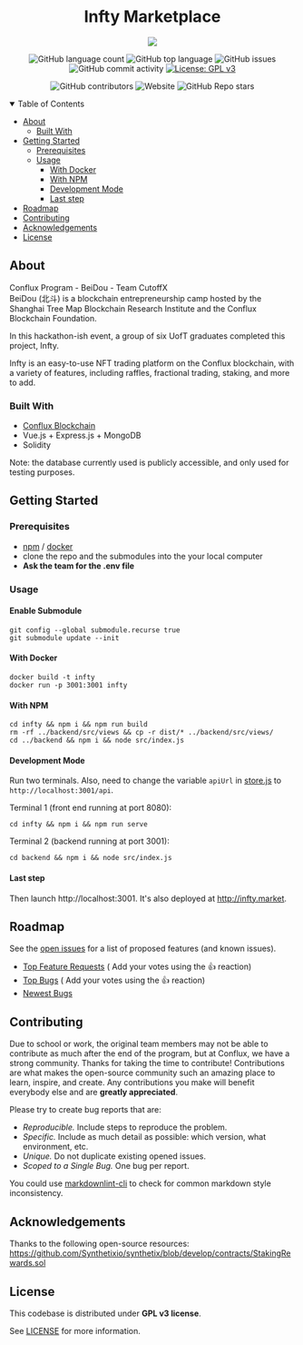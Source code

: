 <div align="center">
<h1>
    Infty Marketplace 


</h1>
<a href='http://infty.market' style='display:block'>
    <img src='https://i.giphy.com/2AsUh6drRSF8bBQ1Zv.gif' /></a>

![GitHub language count](https://img.shields.io/github/languages/count/InfTkm/anything-nft)
![GitHub top language](https://img.shields.io/github/languages/top/inftkm/anything-nft?color=42b883)
![GitHub issues](https://img.shields.io/github/issues/inftkm/anything-nft)
![GitHub commit activity](https://img.shields.io/github/commit-activity/y/inftkm/anything-nft)
[![License: GPL v3](https://img.shields.io/badge/License-GPLv3-blue.svg)](https://www.gnu.org/licenses/gpl-3.0)

![GitHub contributors](https://img.shields.io/github/contributors/inftkm/anything-nft)
![Website](https://img.shields.io/website?url=http%3A%2F%2Finfty.market)
![GitHub Repo stars](https://img.shields.io/github/stars/inftkm/anything-nft?style=social)

</div>

<details open="open">
<summary>Table of Contents</summary>

- [About](#about)
    - [Built With](#built-with)
- [Getting Started](#getting-started)
    - [Prerequisites](#prerequisites)
    - [Usage](#usage)
        - [With Docker](#with-docker)
        - [With NPM](#with-npm)
        - [Development Mode](#development-mode)
        - [Last step](#last-step)
- [Roadmap](#roadmap)
- [Contributing](#contributing)
- [Acknowledgements](#acknowledgements)
- [License](#license)

</details>

## About

Conflux Program - BeiDou - Team CutoffX  
BeiDou (北斗) is a blockchain entrepreneurship camp hosted by the Shanghai Tree Map Blockchain Research Institute and
the Conflux Blockchain Foundation.

In this hackathon-ish event, a group of six UofT graduates completed this project, Infty.

Infty is an easy-to-use NFT trading platform on the Conflux blockchain, with a variety of features, including raffles,
fractional trading, staking, and more to add.

### Built With

- [Conflux Blockchain](https://confluxnetwork.org/)
- Vue.js + Express.js + MongoDB
- Solidity

Note: the database currently used is publicly accessible, and only used for testing purposes.

## Getting Started

### Prerequisites

- [npm](https://docs.npmjs.com/downloading-and-installing-node-js-and-npm) / [docker](docker.com)
- clone the repo and the submodules into the your local computer
- **Ask the team for the .env file**

### Usage

#### Enable Submodule

```
git config --global submodule.recurse true
git submodule update --init
```

#### With Docker

```
docker build -t infty
docker run -p 3001:3001 infty
```

#### With NPM

```
cd infty && npm i && npm run build
rm -rf ../backend/src/views && cp -r dist/* ../backend/src/views/
cd ../backend && npm i && node src/index.js
```

#### Development Mode

Run two terminals. Also, need to change the variable `apiUrl` in [store.js](infty/src/store.js)
to `http://localhost:3001/api`.

Terminal 1 (front end running at port 8080):

```
cd infty && npm i && npm run serve
```

Terminal 2 (backend running at port 3001):

```
cd backend && npm i && node src/index.js
```

#### Last step

Then launch http://localhost:3001.
It's also deployed at http://infty.market.

## Roadmap

See the [open issues](https://github.com/inftkm/anything-nft/issues) for a list of proposed features (and known issues).

- [Top Feature Requests](https://github.com/inftkm/anything-nft/issues?q=label%3Aenhancement+is%3Aopen+sort%3Areactions-%2B1-desc) (
  Add your votes using the 👍 reaction)
- [Top Bugs](https://github.com/inftkm/anything-nft/issues?q=is%3Aissue+is%3Aopen+label%3Abug+sort%3Areactions-%2B1-desc) (
  Add your votes using the 👍 reaction)
- [Newest Bugs](https://github.com/inftkm/anything-nft/issues?q=is%3Aopen+is%3Aissue+label%3Abug)

## Contributing

Due to school or work, the original team members may not be able to contribute as much after the end of the program, but
at Conflux, we have a strong community.
Thanks for taking the time to contribute! Contributions are what makes the open-source community such an amazing place
to learn, inspire, and create. Any contributions you make will benefit everybody else and are **greatly appreciated**.

Please try to create bug reports that are:

- _Reproducible._ Include steps to reproduce the problem.
- _Specific._ Include as much detail as possible: which version, what environment, etc.
- _Unique._ Do not duplicate existing opened issues.
- _Scoped to a Single Bug._ One bug per report.

You could use [markdownlint-cli](https://github.com/igorshubovych/markdownlint-cli) to check for common markdown style
inconsistency.

## Acknowledgements

Thanks to the following open-source resources:
https://github.com/Synthetixio/synthetix/blob/develop/contracts/StakingRewards.sol

## License

This codebase is distributed under **GPL v3 license**.

See [LICENSE](LICENSE) for more information.
